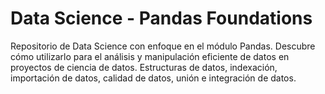 # Data Science - Pandas Foundations
Repositorio de Data Science con enfoque en el módulo Pandas. Descubre cómo utilizarlo para el análisis y manipulación eficiente de datos en proyectos de ciencia de datos. Estructuras de datos, indexación, importación de datos, calidad de datos, unión e integración de datos.
